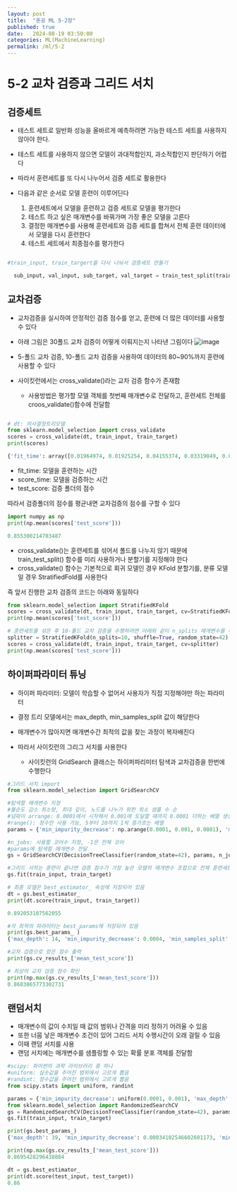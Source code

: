 ```yaml
---
layout: post
title:  "혼공 ML 5-2장"
published: true
date:   2024-08-19 03:50:00
categories: ML(MachineLearning)
permalink: /ml/5-2
---
```


# 5-2 교차 검증과 그리드 서치

## 검증세트

- 테스트 세트로 일반화 성능을 올바르게 예측하려면 가능한 테스트 세트를 사용하지 않아야 한다.
- 테스트 세트를 사용하지 않으면 모델이 과대적합인지, 과소적합인지 판단하기 어렵다
- 따라서 훈련세트를 또 다시 나누어서 검증 세트로 활용한다

- 다음과 같은 순서로 모델 훈련이 이루어딘다
  1. 훈련세트에서 모델을 훈련하고 검증 세트로 모델을 평가한다
  2. 테스트 하고 싶은 매개변수를 바꿔가며 가장 좋은 모델을 고른다
  3. 결정한 매개변수를 사용해 훈련세트와 검증 세트를 합쳐서 전체 훈련 데이터에서 모델을 다시 훈련한다
  4. 테스트 세트에서 최종점수를 평가한다

```python

#train_input, train_targert을 다시 나눠서 검증세트 만들기

  sub_input, val_input, sub_target, val_target = train_test_split(train_input, train_target, test_size=0.2, random_state=42)
  ```

  ## 교차검증

  - 교차검증을 실시하여 안정적인 검증 점수를 얻고, 훈련에 더 많은 데이터를 사용할 수 있다

- 아래 그림은 30폴드 교차 검증이 어떻게 이뤄지는지 나타낸 그림이다
  ![image](https://github.com/user-attachments/assets/2c5ad402-24a4-45f7-8945-718122f2df13)

- 5-폴드 교차 검증, 10-폴드 교차 검증을 사용하여 데이터의 80~90%까지 훈련에 사용할 수 있다
- 사이킷런에서는 cross_validate()라는 교차 검증 함수가 존재함

  - 사용방법은 평가할 모델 객체를 첫번째 매개변수로 전달하고, 훈련세트 전체를 croos_validate()함수에 전달함

``` python

# dt: 의사결정트리모델
from sklearn.model_selection import cross_validate
scores = cross_validate(dt, train_input, train_target)
print(scores)

{'fit_time': array([0.01964974, 0.01925254, 0.04155374, 0.03319049, 0.02357769]), 'score_time': array([0.00217271, 0.00228763, 0.00207901, 0.00225997, 0.00210047]), 'test_score': array([0.86923077, 0.84615385, 0.87680462, 0.84889317, 0.83541867])}

```
- fit_time: 모델을 훈련하는 시간
- score_time: 모델을 검증하는 시간
- test_score: 검증 폴더의 점수

따라서 검증폴더의 점수를 평균내면 교차검증의 점수를 구할 수 있다

```python
import numpy as np
print(np.mean(scores['test_score']))

0.855300214703487
```

- cross_validate()는 훈련세트를 섞어서 폴드를 나누지 않기 때문에 train_test_split() 함수를 미리 사용하거나 분할기를 지정해야 한다
- cross_validate() 함수는 기본적으로 회귀 모델인 경우 KFold 분할기를, 분류 모델일 경우 StratifiedFold를 사용한다

즉 앞서 진행한 교차 검증의 코드는 아래와 동일하다

``` python
from sklearn.model_selection import StratifiedKFold
scores = cross_validate(dt, train_input, train_target, cv=StratifiedKFold())
print(np.mean(scores['test_score']))

# 훈련세트를 섞은 후 10-폴드 교차 검증을 수행하려면 아래와 같이 n_splits 매개변수를 수정한다
splitter = StratifiedKFold(n_splits=10, shuffle=True, random_state=42)
scores = cross_validate(dt, train_input, train_target, cv=splitter)
print(np.mean(scores['test_score']))
```

## 하이퍼파라미터 튜닝

- 하이퍼 파라미터: 모델이 학습할 수 없어서 사용자가 직접 지정해야만 하는 파라미터

- 결정 트리 모델에서는 max_depth, min_samples_split 값이 해당한다
- 매개변수가 많아지면 매개변수간 최적의 값을 찾는 과정이 복자배진다

- 따라서 사이킷런의 그리그 서치를 사용한다
  - 사이킷런의 GridSearch  클래스는 하이퍼파리미터 탐색과 교차검증을 한번에 수행한다

``` python
#그리드 서치 import
from sklearn.model_selection import GridSearchCV

#탐색할 매개변수 지정
#불순도 감소 최소량, 최대 깊이, 노드를 나누가 위한 최소 샘플 수 순
#넘파이 arrange: 0.0001에서 시작해서 0.001에 도달할 때까지 0.0001 더하는 배열 생성, 두번째 매개변수는 제외
#range(): 정수만 사용 가능, 5부터 20까지 1씩 증가흐는 배열
params = {'min_impurity_decrease': np.arange(0.0001, 0.001, 0.0001), 'max_depth': range(5, 20, 1), 'min_samples_split': range(2, 100, 10)}  

#n_jobs: 사용할 코어수 지정, -1은 전체 코어
#params에 탐색할 매개변수 전달
gs = GridSearchCV(DecisionTreeClassifier(random_state=42), params, n_jobs=-1)

#그리드 서치는 훈련이 끝나면 검증 점수가 가장 높은 모델의 매개변수 조합으로 전체 훈련세트에서 자동으로 다시 모델을 훈련함
gs.fit(train_input, train_target)

# 최종 모델은 best_estimator_ 속성에 저장되어 있음
dt = gs.best_estimator_
print(dt.score(train_input, train_target)) 

0.892053107562055

#각 최적의 파라미터는 best_params에 저장되어 있음
print(gs.best_params_ )
{'max_depth': 14, 'min_impurity_decrease': 0.0004, 'min_samples_split': 12}

#교차 검증으로 얻은 점수 출력
print(gs.cv_results_['mean_test_score'])

# 최상의 교차 검증 점수 확인
print(np.max(gs.cv_results_['mean_test_score']))
0.8683865773302731
```
## 랜덤서치

- 매개변수의 값이 수치일 때 값의 범위나 간격을 미리 정하기 어려울 수 있음
- 또한 너뭄 낳은 매개변수 조건이 있어 그리드 서치 수행시간이 오래 걸릴 수 있음
- 이때 랜덤 서치를 사용
- 랜덤 서치에는 매개변수를 샘플링할 수 있는 확률 분포 객체를 전달함

```python
#scipy: 파이썬의 과학 라이브러리 중 하나
#uniform: 실숫값을 주어진 범위에서 고르게 뽑음
#randint: 정수값을 주어진 범위에서 고르게 뽑음
from scipy.stats import uniform, randint

params = {'min_impurity_decrease': uniform(0.0001, 0.001), 'max_depth': randint(20,50), 'min_samples_split': randint(2,25), 'min_samples_leaf': randint(1,25)}
from sklearn.model_selection import RandomizedSearchCV
gs = RandomizedSearchCV(DecisionTreeClassifier(random_state=42), params, n_iter=100, n_jobs=-1, random_state=42)
gs.fit(train_input, train_target)

print(gs.best_params_)
{'max_depth': 39, 'min_impurity_decrease': 0.00034102546602601173, 'min_samples_leaf': 7, 'min_samples_split': 13}

print(np.max(gs.cv_results_['mean_test_score']))  
0.8695428296438884

dt = gs.best_estimator_
print(dt.score(test_input, test_target))  
0.86
```






































































































